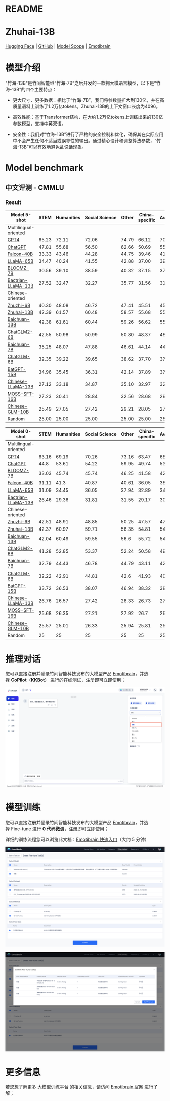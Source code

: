 # README

# Zhuhai-13B

[Hugging Face](https://huggingface.co/emotibot-inc/Zhuhai-13B) | [GitHub](https://github.com/emotibot-inc/Zhuhai-13B) | [Model Scope](https://modelscope.cn/models/emotibotinc/Zhuhai-13B/summary) | [Emotibrain](https://brain.emotibot.com/?source=zhuhai13b_github)

# **模型介绍**

"竹海-13B"是竹间智能继“竹海-7B”之后开发的一款拥大模语言模型，以下是“竹海-13B”的四个主要特点： 

- 更大尺寸、更多数据：相比于“竹海-7B”，我们将参数量扩大到130亿，并在高质量语料上训练了1.2万亿tokens。Zhuhai-13B的上下文窗口长度为4096。

- 高效性能：基于Transformer结构，在大约1.2万亿tokens上训练出来的130亿参数模型，支持中英双语。

- 安全性：我们对“竹海-13B”进行了严格的安全控制和优化，确保其在实际应用中不会产生任何不适当或误导性的输出。通过精心设计和调整算法参数，“竹海-13B”可以有效地避免乱说话现象。

# Model **benchmark**

## **中文评测** - **CMMLU**

### Result

| Model 5-shot | STEM | Humanities | Social Science | Other | China-specific | Average |
| --- | --- | --- | --- | --- | --- | --- |
| Multilingual-oriented |  |  |  |  |  |  |
| [GPT4](https://openai.com/gpt4) | 65.23 | 72.11 | 72.06 | 74.79 | 66.12 | 70.95 |
| [ChatGPT](https://openai.com/chatgpt) | 47.81 | 55.68 | 56.50 | 62.66 | 50.69 | 55.51 |
| [Falcon-40B](https://huggingface.co/tiiuae/falcon-40b) | 33.33 | 43.46 | 44.28 | 44.75 | 39.46 | 41.45 |
| [LLaMA-65B](https://github.com/facebookresearch/llama) | 34.47 | 40.24 | 41.55 | 42.88 | 37.00 | 39.80 |
| [BLOOMZ-7B](https://github.com/bigscience-workshop/xmtf) | 30.56 | 39.10 | 38.59 | 40.32 | 37.15 | 37.04 |
| [Bactrian-LLaMA-13B](https://github.com/mbzuai-nlp/bactrian-x) | 27.52 | 32.47 | 32.27 | 35.77 | 31.56 | 31.88 |
| Chinese-oriented |  |  |  |  |  |  |
| [Zhuzhi-6B](https://github.com/emotibot-inc/Zhuzhi-6B) | 40.30 | 48.08 | 46.72 | 47.41 | 45.51 | 45.60 |
| [Zhuhai-13B](https://github.com/emotibot-inc/Zhuhai-13B) | 42.39 | 61.57 | 60.48 | 58.57 | 55.68 | 55.74 |
| [Baichuan-13B](https://github.com/baichuan-inc/Baichuan-13B) | 42.38 | 61.61 | 60.44 | 59.26 | 56.62 | 55.82 |
| [ChatGLM2-6B](https://huggingface.co/THUDM/chatglm2-6b) | 42.55 | 50.98 | 50.99 | 50.80 | 48.37 | 48.80 |
| [Baichuan-7B](https://github.com/baichuan-inc/baichuan-7B) | 35.25 | 48.07 | 47.88 | 46.61 | 44.14 | 44.43 |
| [ChatGLM-6B](https://github.com/THUDM/GLM-130B) | 32.35 | 39.22 | 39.65 | 38.62 | 37.70 | 37.48 |
| [BatGPT-15B](https://github.com/haonan-li/CMMLU/blob/master) | 34.96 | 35.45 | 36.31 | 42.14 | 37.89 | 37.16 |
| [Chinese-LLaMA-13B](https://github.com/ymcui/Chinese-LLaMA-Alpaca) | 27.12 | 33.18 | 34.87 | 35.10 | 32.97 | 32.63 |
| [MOSS-SFT-16B](https://github.com/OpenLMLab/MOSS) | 27.23 | 30.41 | 28.84 | 32.56 | 28.68 | 29.57 |
| [Chinese-GLM-10B](https://github.com/THUDM/GLM) | 25.49 | 27.05 | 27.42 | 29.21 | 28.05 | 27.26 |
| Random | 25.00 | 25.00 | 25.00 | 25.00 | 25.00 | 25.00 |

| Model 0-shot | STEM | Humanities | Social Science | Other | China-specific | Average |
| --- | --- | --- | --- | --- | --- | --- |
| Multilingual-oriented |  |  |  |  |  |  |
| [GPT4](https://openai.com/gpt4) | 63.16 | 69.19 | 70.26 | 73.16 | 63.47 | 68.9 |
| [ChatGPT](https://openai.com/chatgpt) | 44.8 | 53.61 | 54.22 | 59.95 | 49.74 | 53.22 |
| [BLOOMZ-7B](https://github.com/bigscience-workshop/xmtf) | 33.03 | 45.74 | 45.74 | 46.25 | 41.58 | 42.8 |
| [Falcon-40B](https://huggingface.co/tiiuae/falcon-40b) | 31.11 | 41.3 | 40.87 | 40.61 | 36.05 | 38.5 |
| [LLaMA-65B](https://github.com/facebookresearch/llama) | 31.09 | 34.45 | 36.05 | 37.94 | 32.89 | 34.88 |
| [Bactrian-LLaMA-13B](https://github.com/mbzuai-nlp/bactrian-x) | 26.46 | 29.36 | 31.81 | 31.55 | 29.17 | 30.06 |
| Chinese-oriented |  |  |  |  |  |  |
| [Zhuzhi-6B](https://github.com/emotibot-inc/Zhuzhi-6B) | 42.51 | 48.91 | 48.85 | 50.25 | 47.57 | 47.62 |
| [Zhuhai-13B](https://github.com/emotibot-inc/Zhuhai-13B) | 42.37 | 60.97 | 59.71 | 56.35 | 54.81 | 54.84 |
| [Baichuan-13B](https://github.com/baichuan-inc/Baichuan-13B) | 42.04 | 60.49 | 59.55 | 56.6 | 55.72 | 54.63 |
| [ChatGLM2-6B](https://huggingface.co/THUDM/chatglm2-6b) | 41.28 | 52.85 | 53.37 | 52.24 | 50.58 | 49.95 |
| [Baichuan-7B](https://github.com/baichuan-inc/baichuan-7B) | 32.79 | 44.43 | 46.78 | 44.79 | 43.11 | 42.33 |
| [ChatGLM-6B](https://github.com/THUDM/GLM-130B) | 32.22 | 42.91 | 44.81 | 42.6 | 41.93 | 40.79 |
| [BatGPT-15B](https://github.com/haonan-li/CMMLU/blob/master) | 33.72 | 36.53 | 38.07 | 46.94 | 38.32 | 38.51 |
| [Chinese-LLaMA-13B](https://github.com/ymcui/Chinese-LLaMA-Alpaca) | 26.76 | 26.57 | 27.42 | 28.33 | 26.73 | 27.34 |
| [MOSS-SFT-16B](https://github.com/OpenLMLab/MOSS) | 25.68 | 26.35 | 27.21 | 27.92 | 26.7 | 26.88 |
| [Chinese-GLM-10B](https://github.com/THUDM/GLM) | 25.57 | 25.01 | 26.33 | 25.94 | 25.81 | 25.8 |
| Random | 25 | 25 | 25 | 25 | 25 | 25 |

# **推理对话**

您可以直接注册并登录竹间智能科技发布的大模型产品 [Emotibrain](https://brain.emotibot.com/?source=zhuhai13b_github)，并选择 **CoPilot**（**KKBot**） 进行的在线测试，注册即可立即使用；

![Untitled](./READMEjpg/Untitled.png)

# **模型训练**

您可以直接注册并登录竹间智能科技发布的大模型产品 [Emotibrain](https://brain.emotibot.com/?source=zhuhai13b_github)，并选择 Fine-tune 进行 **0 代码微调**，注册即可立即使用；

详细的训练流程您可以浏览此文档：[Emotibrain 快速入门](https://brain.emotibot.com/supports/model-factory/dash-into.html)（大约 5 分钟）

![Untitled](./READMEjpg/Untitled1.png)

![Untitled](./READMEjpg/Untitled2.png)

# **更多信息**

若您想了解更多 大模型训练平台 的相关信息，请访问 [Emotibrain 官网](https://brain.emotibot.com/?source=zhuhai13b_github) 进行了解；
